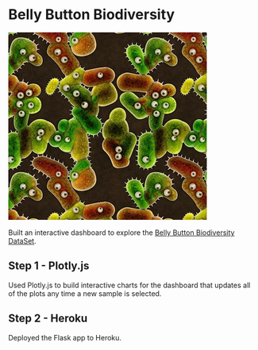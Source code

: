 # Belly Button Biodiversity

![Bacteria by filterforge.com](Images/bacteria_by_filterforgedotcom.jpg)

Built an interactive dashboard to explore the [Belly Button Biodiversity DataSet](http://robdunnlab.com/projects/belly-button-biodiversity/).

## Step 1 - Plotly.js

Used Plotly.js to build interactive charts for the dashboard that updates all of the plots any time a new sample is selected.

## Step 2 - Heroku

Deployed the Flask app to Heroku.